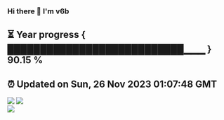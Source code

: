 ### Hi there 👋  I'm v6b  
⏳ Year progress { ███████████████████████████▁▁▁ } 90.15 %
---
⏰ Updated on Sun, 26 Nov 2023 01:07:48 GMT
---
![](https://github-readme-stats.vercel.app/api?username=v6b&bg_color=30,e96443,904e95&title_color=fff&text_color=fff&layout=compact)
![](https://github-readme-stats.vercel.app/api/top-langs/?username=v6b&layout=compact&bg_color=30,e96443,904e95&title_color=fff&text_color=fff)  
![](https://gcore.jsdelivr.net/gh/v6b/v6b@main/assets/github-contribution-grid-snake.svg)


